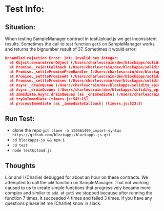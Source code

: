 # Test Info:

## Situation:
When testing SampleManager contract in testUpload.js we get inconsistent results.
Sometimes the call to test function `get5` on SampleManager works and returns the
bignumber result of 37. Sometimes it would error:
```JSON
Unhandled rejection Error: Int: Invalid hex integer:
  at Object.ensureErrorObject (/Users/charlescrain/dev/blockapps/solidity_epic/merging/blockapps-js/node_modules/bluebird/js/main/util.js:261:20)
  at Promise._rejectCallback (/Users/charlescrain/dev/blockapps/solidity_epic/merging/blockapps-js/node_modules/bluebird/js/main/promise.js:469:22)
  at Promise._settlePromiseFromHandler (/Users/charlescrain/dev/blockapps/solidity_epic/merging/blockapps-js/node_modules/bluebird/js/main/promise.js:513:17)
  at Promise._settlePromiseAt (/Users/charlescrain/dev/blockapps/solidity_epic/merging/blockapps-js/node_modules/bluebird/js/main/promise.js:581:18)
  at Promise._settlePromises (/Users/charlescrain/dev/blockapps/solidity_epic/merging/blockapps-js/node_modules/bluebird/js/main/promise.js:697:14)
  at Async._drainQueue (/Users/charlescrain/dev/blockapps/solidity_epic/merging/blockapps-js/node_modules/bluebird/js/main/async.js:123:16)
  at Async._drainQueues (/Users/charlescrain/dev/blockapps/solidity_epic/merging/blockapps-js/node_modules/bluebird/js/main/async.js:133:10)
  at Immediate.Async.drainQueues [as _onImmediate] (/Users/charlescrain/dev/blockapps/solidity_epic/merging/blockapps-js/node_modules/bluebird/js/main/async.js:15:14)
  at tryOnImmediate (timers.js:543:15)
  at processImmediate [as _immediateCallback] (timers.js:523:5)
```

## Run Test:

* clone the repo `git clone -b 120461499_import-syntax https://github.com/blockapps/blockapps-js.git`
* `cd blockapps-js && npm i`
* `cd test`
* `node testUpload.js`

## Thoughts

Lior and I (Charlie) debugged for about an hour on these contracts. We attempted to call the `add` function on SampleManager. That not working caused to us to create simple functions that progressively became more complex and similar to `add`. at `get5` we stopped because after running the function 7 times, it succeeded 4 times and failed 3 times. If you have any questions please let me (Charlie) know in slack.

